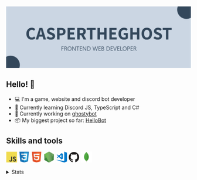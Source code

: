 [![banner](./images/BannerImg.svg)](https://caspertheghost.me)

## Hello! 👋

- 💻 I'm a game, website and discord bot developer
- 🌱 Currently learning Discord JS, TypeScript and C#
- 💪 Currently working on [ghostybot](https://github.com/Dev-CasperTheGhost/ghostybot)
- 📦 My biggest project so far: [HelloBot](https://github.com/Moosemoosetwutwu/HelloBot)

## Skills and tools

<code><img height="30" src="https://raw.githubusercontent.com/devicons/devicon/master/icons/javascript/javascript-original.svg"></code>
<code><img height="30" src="https://raw.githubusercontent.com/devicons/devicon/master/icons/css3/css3-original.svg"></code>
<code><img height="30" src="https://raw.githubusercontent.com/devicons/devicon/master/icons/html5/html5-original.svg"></code>
<code><img height="30" src="https://raw.githubusercontent.com/github/explore/80688e429a7d4ef2fca1e82350fe8e3517d3494d/topics/nodejs/nodejs.png"></code>
<code><img height="30" src="https://raw.githubusercontent.com/github/explore/80688e429a7d4ef2fca1e82350fe8e3517d3494d/topics/visual-studio-code/visual-studio-code.png"></code>
<code><img height="30" src="https://github.com/devicons/devicon/blob/master/icons/github/github-original.svg"></code>
<code><img height="30" src="https://github.com/devicons/devicon/blob/master/icons/mongodb/mongodb-original.svg"></code>


<details>
  <summary>Stats</summary>
  
  
  ![stats](https://github-readme-stats-eight-gamma.vercel.app/api?username=Moosemoosetwutwu&theme=dark&include_all_commits=true&count_private=true&show_icons=true&hide_rank=true)
  
  ![langs](https://github-readme-stats-eight-gamma.vercel.app/api/top-langs?username=Dev-CasperTheGhost&theme=dark&include_all_commits=true&count_private=true&layout=compact&hide=lua)
  

 </details>
